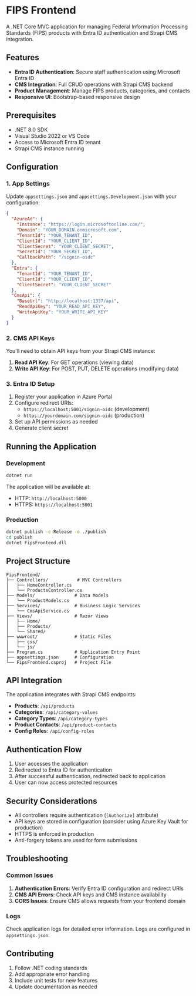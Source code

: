 # FIPS Frontend

A .NET Core MVC application for managing Federal Information Processing Standards (FIPS) products with Entra ID authentication and Strapi CMS integration.

## Features

- **Entra ID Authentication**: Secure staff authentication using Microsoft Entra ID
- **CMS Integration**: Full CRUD operations with Strapi CMS backend
- **Product Management**: Manage FIPS products, categories, and contacts
- **Responsive UI**: Bootstrap-based responsive design

## Prerequisites

- .NET 8.0 SDK
- Visual Studio 2022 or VS Code
- Access to Microsoft Entra ID tenant
- Strapi CMS instance running

## Configuration

### 1. App Settings

Update `appsettings.json` and `appsettings.Development.json` with your configuration:

```json
{
  "AzureAd": {
    "Instance": "https://login.microsoftonline.com/",
    "Domain": "YOUR_DOMAIN.onmicrosoft.com",
    "TenantId": "YOUR_TENANT_ID",
    "ClientId": "YOUR_CLIENT_ID",
    "ClientSecret": "YOUR_CLIENT_SECRET",
    "SecretId": "YOUR_SECRET_ID",
    "CallbackPath": "/signin-oidc"
  },
  "Entra": {
    "TenantId": "YOUR_TENANT_ID",
    "ClientId": "YOUR_CLIENT_ID",
    "ClientSecret": "YOUR_CLIENT_SECRET"
  },
  "CmsApi": {
    "BaseUrl": "http://localhost:1337/api",
    "ReadApiKey": "YOUR_READ_API_KEY",
    "WriteApiKey": "YOUR_WRITE_API_KEY"
  }
}
```

### 2. CMS API Keys

You'll need to obtain API keys from your Strapi CMS instance:

1. **Read API Key**: For GET operations (viewing data)
2. **Write API Key**: For POST, PUT, DELETE operations (modifying data)

### 3. Entra ID Setup

1. Register your application in Azure Portal
2. Configure redirect URIs:
   - `https://localhost:5001/signin-oidc` (development)
   - `https://yourdomain.com/signin-oidc` (production)
3. Set up API permissions as needed
4. Generate client secret

## Running the Application

### Development

```bash
dotnet run
```

The application will be available at:
- HTTP: `http://localhost:5000`
- HTTPS: `https://localhost:5001`

### Production

```bash
dotnet publish -c Release -o ./publish
cd publish
dotnet FipsFrontend.dll
```

## Project Structure

```
FipsFrontend/
├── Controllers/           # MVC Controllers
│   ├── HomeController.cs
│   └── ProductsController.cs
├── Models/               # Data Models
│   └── ProductModels.cs
├── Services/             # Business Logic Services
│   └── CmsApiService.cs
├── Views/                # Razor Views
│   ├── Home/
│   ├── Products/
│   └── Shared/
├── wwwroot/              # Static Files
│   ├── css/
│   └── js/
├── Program.cs            # Application Entry Point
├── appsettings.json      # Configuration
└── FipsFrontend.csproj   # Project File
```

## API Integration

The application integrates with Strapi CMS endpoints:

- **Products**: `/api/products`
- **Categories**: `/api/category-values`
- **Category Types**: `/api/category-types`
- **Product Contacts**: `/api/product-contacts`
- **Config Roles**: `/api/config-roles`

## Authentication Flow

1. User accesses the application
2. Redirected to Entra ID for authentication
3. After successful authentication, redirected back to application
4. User can now access protected resources

## Security Considerations

- All controllers require authentication (`[Authorize]` attribute)
- API keys are stored in configuration (consider using Azure Key Vault for production)
- HTTPS is enforced in production
- Anti-forgery tokens are used for form submissions

## Troubleshooting

### Common Issues

1. **Authentication Errors**: Verify Entra ID configuration and redirect URIs
2. **CMS API Errors**: Check API keys and CMS instance availability
3. **CORS Issues**: Ensure CMS allows requests from your frontend domain

### Logs

Check application logs for detailed error information. Logs are configured in `appsettings.json`.

## Contributing

1. Follow .NET coding standards
2. Add appropriate error handling
3. Include unit tests for new features
4. Update documentation as needed
